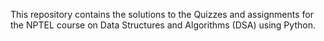 This repository contains the solutions to the Quizzes and assignments for the NPTEL course on Data Structures and Algorithms (DSA) using Python.

